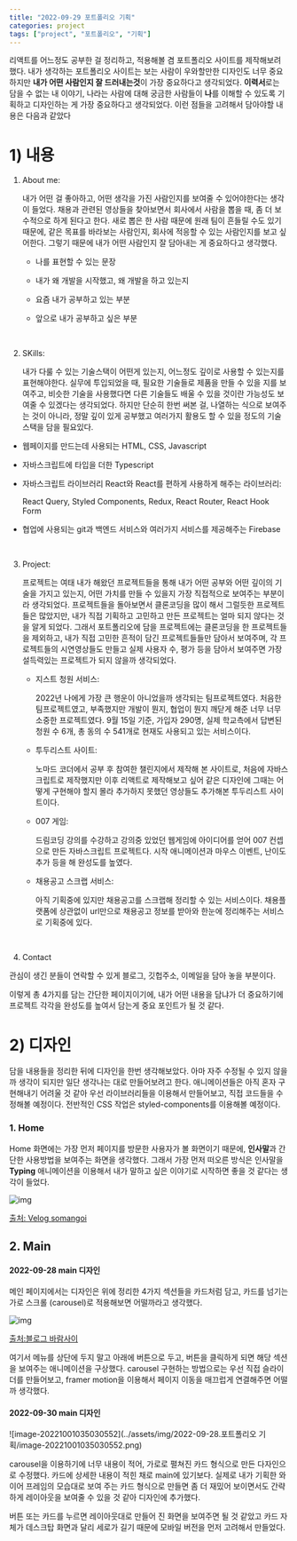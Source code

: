 ```yaml
---
title: "2022-09-29 포트폴리오 기획"
categories: project
tags: ["project", "포트폴리오", "기획"]
---
```


리액트를 어느정도 공부한 걸 정리하고, 적용해볼 겸 포트폴리오 사이트를 제작해보려 했다. 내가 생각하는 포트폴리오 사이트는 보는 사람이 우와할만한 디자인도 너무 중요하지만 <b>내가 어떤 사람인지 잘 드러내는것</b>이 가장 중요하다고 생각되었다. <b>이력서</b>로는 담을 수 없는 내 이야기, 나라는 사람에 대해 궁금한 사람들이 **나**를 이해할 수 있도록 기획하고 디자인하는 게 가장 중요하다고 생각되었다. 이런 점들을 고려해서 담아야할 내용은 다음과 같았다

# 1) 내용

1. About me:

   내가 어떤 걸 좋아하고, 어떤 생각을 가진 사람인지를 보여줄 수 있어야한다는 생각이 들었다. 채용과 관련된 영상들을 찾아보면서 회사에서 사람을 뽑을 때, 좀 더 보수적으로 하게 된다고 한다. 새로 뽑은 한 사람 때문에 원래 팀이 흔들릴 수도 있기 때문에, 같은 목표를 바라보는 사람인지, 회사에 적응할 수 있는 사람인지를 보고 싶어한다. 그렇기 때문에 내가 어떤 사람인지 잘 담아내는 게 중요하다고 생각했다.

   - 나를 표현할 수 있는 문장

   - 내가 왜 개발을 시작했고, 왜 개발을 하고 있는지

   - 요즘 내가 공부하고 있는 부분

   - 앞으로 내가 공부하고 싶은 부분

     <br>

2. SKills:

   내가 다룰 수 있는 기술스택이 어떤게 있는지, 어느정도 깊이로 사용할 수 있는지를 표현해야한다. 실무에 투입되었을 때, 필요한 기술들로 제품을 만들 수 있을 지를 보여주고, 비슷한 기술을 사용했다면 다른 기술들도 배울 수 있을 것이란 가능성도 보여줄 수 있겠다는 생각되었다. 하지만 단순히 한번 써본 걸, 나열하는 식으로 보여주는 것이 아니라, 정말 깊이 있게 공부했고 여러가지 활용도 할 수 있을 정도의 기술 스택을 담을 필요있다.

- 웹페이지를 만드는데 사용되는 HTML, CSS, Javascript

- 자바스크립트에 타입을 더한 Typescript

- 자바스크립트 라이브러리 React와 React를 편하게 사용하게 해주는 라이브러리:

  React Query, Styled Components, Redux, React Router, React Hook Form

- 협업에 사용되는 git과 백엔드 서비스와 여러가지 서비스를 제공해주는 Firebase

  <br>

3. Project:

   프로젝트는 여태 내가 해왔던 프로젝트들을 통해 내가 어떤 공부와 어떤 깊이의 기술을 가지고 있는지, 어떤 가치를 만들 수 있을지 가장 직접적으로 보여주는 부분이라 생각되었다. 프로젝트들을 돌아보면서 클론코딩을 많이 해서 그럴듯한 프로젝트들은 많았지만, 내가 직접 기획하고 고민하고 만든 프로젝트는 얼마 되지 않다는 것을 알게 되었다. 그래서 포트폴리오에 담을 프로젝트에는 클론코딩을 한 프로젝트들을 제외하고, 내가 직접 고민한 흔적이 담긴 프로젝트들들만 담아서 보여주며, 각 프로젝트들의 시연영상들도 만들고 실제 사용자 수, 평가 등을 담아서 보여주면 가장 설득력있는 프로젝트가 되지 않을까 생각되었다.

   - 지스트 청원 서비스:

     2022년 나에게 가장 큰 행운이 아니었을까 생각되는 팀프로젝트였다. 처음한 팀프로젝트였고, 부족했지만 개발이 뭔지, 협업이 뭔지 깨닫게 해준 너무 너무 소중한 프로젝트였다. 9월 15일 기준, 가입자 290명, 실제 학교측에서 답변된 청원 수 6개, 총 동의 수 541개로 현재도 사용되고 있는 서비스이다.

   - 투두리스트 사이트:

     노마드 코더에서 공부 후 참여한 챌린지에서 제작해 본 사이트로, 처음에 자바스크립트로 제작했지만 이후 리액트로 제작해보고 싶어 같은 디자인에 그때는 어떻게 구현해야 할지 몰라 추가하지 못했던 영상들도 추가해본 투두리스트 사이트이다.

   - 007 게임:

     드림코딩 강의를 수강하고 강의중 있었던 웹게임에 아이디어를 얻어 007 컨셉으로 만든 자바스크립트 프로젝트다. 시작 애니메이션과 마우스 이벤트, 난이도 추가 등을 해 완성도를 높였다.

   - 채용공고 스크랩 서비스:

     아직 기획중에 있지만 채용공고를 스크랩해 정리할 수 있는 서비스이다. 채용플랫폼에 상관없이 url만으로 채용공고 정보를 받아와 한눈에 정리해주는 서비스로 기획중에 있다.

     <br>

4. Contact

관심이 생긴 분들이 연락할 수 있게 블로그, 깃헙주소, 이메일을 담아 놓을 부분이다.

이렇게 총 4가지를 담는 간단한 페이지이기에, 내가 어떤 내용을 담냐가 더 중요하기에 프로젝트 각각을 완성도를 높여서 담는게 중요 포인트가 될 것 같다.

# 2) 디자인



담을 내용들을 정리한 뒤에 디자인을 한번 생각해보았다. 아마 자주 수정될 수 있지 않을까 생각이 되지만 일단 생각나는 대로 만들어보려고 한다. 애니메이션들은 아직 혼자 구현해내기 어려울 것 같아 우선 라이브러리들을 이용해서 만들어보고, 직접 코드들을 수정해볼 예정이다. 전반적인 CSS 작업은 styled-components를 이용해볼 예정이다.



### 1. Home

Home 화면에는 가장 먼저 페이지를 방문한 사용자가 볼 화면이기 때문에, **인사말**과 간단한 사용방법을 보여주는 화면을 생각했다. 그래서 가장 먼저 떠오른 방식은 인사말을 **Typing** 애니메이션을 이용해서 내가 말하고 싶은 이야기로 시작하면 좋을 것 같다는 생각이 들었다.



![img](https://velog.velcdn.com/images%2Fsomangoi%2Fpost%2Fa6205ef6-ab68-45a6-829a-66c48a609c48%2Fscreen-recording.gif)

[출처: Velog somangoi](https://velog.io/@somangoi/%EC%9E%90%EA%B8%B0%EC%86%8C%EA%B0%9C-%ED%8E%98%EC%9D%B4%EC%A7%80-%EB%A7%8C%EB%93%A4%EA%B8%B06-%EC%9E%90%EB%B0%94%EC%8A%A4%ED%81%AC%EB%A6%BD%ED%8A%B8-%ED%83%80%EC%9D%B4%ED%95%91-%ED%9A%A8%EA%B3%BC)



## 2. Main

#### 2022-09-28 main 디자인

메인 페이지에서는 디자인은 위에 정리한 4가지 섹션들을 카드처럼 담고, 카드를 넘기는 가로 스크롤 (carousel)로 적용해보면 어떨까라고 생각했다.

![img](https://t1.daumcdn.net/cfile/tistory/26549F505947779F0B)

[출처:블로그 바람사이](https://2pie.tistory.com/m/entry/React-Carousel-%EC%BA%90%EB%9F%AC%EC%85%80?category=707866)



여기서 메뉴를 상단에 두지 말고 아래에 버튼으로 두고, 버튼을 클릭하게 되면 해당 섹션을 보여주는 애니메이션을 구상했다. carousel 구현하는 방법으로는 우선 직접 슬라이더를 만들어보고, framer motion을 이용해서 페이지 이동을 매끄럽게 연결해주면 어떨까 생각했다.



#### 2022-09-30 main 디자인

![image-20221001035030552](../assets/img/2022-09-28.포트폴리오 기획/image-20221001035030552.png)

 

 carousel을 이용하기에 너무 내용이 적어, 가로로 펼쳐진 카드 형식으로 만든 다자인으로 수정했다. 카드에 상세한 내용이 적힌 채로 main에 있기보다. 실제로 내가 기획한 와이어 프레임의 모습대로 보여 주는 카드 형식으로 만들면 좀 더 재밌어 보이면서도 간략하게 레이아웃을 보여줄 수 있을 것 같아 디자인에 추가했다.

 버튼 또는 카드를 누르면 레이아웃대로 만들어 진 화면을 보여주면 될 것 같았고 카드 자체가 데스크탑 화면과 달리 세로가 길기 때문에 모바일 버전을 먼저 고려해서 만들었다.









